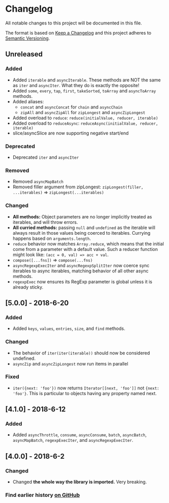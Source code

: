 # Changelog
All notable changes to this project will be documented in this file.

The format is based on [Keep a Changelog](http://keepachangelog.com/en/1.0.0/)
and this project adheres to [Semantic Versioning](http://semver.org/spec/v2.0.0.html).

## Unreleased
### Added
 -  Added `iterable` and `asyncIterable`. These methods are NOT the same as `iter` and `asyncIter`. What they do is exactly the opposite!
 -  Added `some`, `every`, `tap`, `first`, `takeSorted`, `toArray` and `asyncToArray` methods.
 -  Added aliases:
 	-  `concat` and `asyncConcat` for `chain` and `asyncChain`
 	-  `zipAll` and `asyncZipAll` for `zipLongest` and `asyncZipLongest`
 -  Added overload to `reduce`: `reduce(initialValue, reducer, iterable)`
 -  Added overload to `reduceAsync`: `reduceAsync(initialValue, reducer, iterable)`
 - slice/asyncSlice are now supporting negative start/end

### Deprecated
 -  Deprecated `iter` and `asyncIter`

### Removed
 -  Removed `asyncMapBatch`
 -  Removed filler argument from zipLongest: `zipLongest(filler, ...iterables)` => `zipLongest(...iterables)`

### Changed
 -  **All methods:** Object parameters are no longer implicitly treated as iterables, and will throw errors.
 -  **All curried methods:** passing `null` and `undefined` as the iterable will always result in those values being coerced to iterables. Currying happens based on `arguments.length`.
 -  `reduce` behavior now matches `Array.reduce`, which means that the initial come from a parameter with a default value. Such a reducer function might look like: `(acc = 0, val) => acc + val`.
 -  `compose([...fns])` => `compose(...fns)`
 -  `asyncRegexpExecIter` and `asyncRegexpSplitIter` now coerce sync iterables to async iterables, matching behavior of all other async methods.
 -  `regexpExec` now ensures its RegExp parameter is global unless it is already sticky.



## [5.0.0] - 2018-6-20
### Added
 -  Added `keys`, `values`, `entries`, `size`, and `find` methods.

### Changed
 -  The behavior of `iter(iter(iterable))` should now be considered undefined.
 -  `asyncZip` and `asyncZipLongest` now run items in parallel

### Fixed
 -  `iter({next: 'foo'})` now returns `Iterator[[next, 'foo']]` not `{next: 'foo'}`. This is particular to objects having any property named next.



## [4.1.0] - 2018-6-12
### Added
 - Added `asyncThrottle`, `consume`, `asyncConsume`, `batch`, `asyncBatch`, `asyncMapBatch`, `regexpExecIter`, and `asyncRegexpExecIter`.



## [4.0.0] - 2018-6-2
### Changed
 -  Changed **the whole way the library is imported.** Very breaking.



### Find earlier history [on GitHub](https://github.com/sithmel/iter-tools/commits/master?before=3c215852eae92417f3ea28ac2abfe56f1cea83fa+35)
